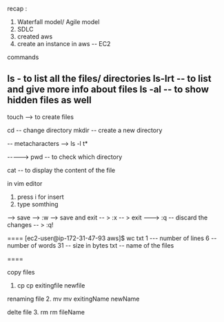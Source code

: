recap : 
1. Waterfall model/ Agile model
2. SDLC 
3. created aws 
4. create an instance in aws -- EC2 


commands

ls - to list all the files/ directories 
ls-lrt -- to list and give more info about files 
ls -al -- to show hidden files as well
--
touch --> to create files 

cd -- change directory 
mkdir -- create a new directory 

-- metacharacters
--> ls -l t*


-----> 
pwd -- to check which directory 

cat -- to display the content of the file 

in vim editor 
1. press i for insert 
2. type somthing 

--> save --> :w 
--> save and exit -- > :x
-- > exit ---> :q 
-- discard the changes -- > :q! 

====
[ec2-user@ip-172-31-47-93 aws]$ wc txt
1    --- number of lines 
6   -- number of words 
31   -- size in bytes
txt -- name of the files 

====

copy files 
1. cp 
cp exitingfile newfile 

renaming file
2. mv
mv exitingName newName 

delte file 
3. rm
rm fileName



